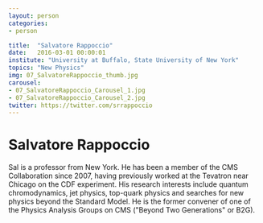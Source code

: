 ```yaml
---
layout: person
categories:
- person

title:  "Salvatore Rappoccio"
date:   2016-03-01 00:00:01
institute: "University at Buffalo, State University of New York"
topics: "New Physics"
img: 07_SalvatoreRappoccio_thumb.jpg
carousel:
- 07_SalvatoreRappoccio_Carousel_1.jpg
- 07_SalvatoreRappoccio_Carousel_2.jpg
twitter: https://twitter.com/srrappoccio
---
```


# Salvatore Rappoccio

Sal is a professor from New York. He has been a member of the CMS Collaboration since 2007, having previously worked at the Tevatron near Chicago on the CDF experiment. His research interests include quantum chromodynamics, jet physics, top-quark physics and searches for new physics beyond the Standard Model. He is the former convener of one of the Physics Analysis Groups on CMS ("Beyond Two Generations" or B2G).
